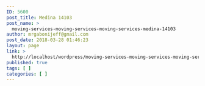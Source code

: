 ```yaml
---
ID: 5600
post_title: Medina 14103
post_name: >
  moving-services-moving-services-moving-services-medina-14103
author: mrgabonijeff@gmail.com
post_date: 2018-03-28 01:46:23
layout: page
link: >
  http://localhost/wordpress/moving-services-moving-services-moving-services-medina-14103/
published: true
tags: [ ]
categories: [ ]
---
```

